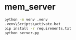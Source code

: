 # mem_server

```bash
python -m venv .venv
.venv\Scripts\activate.bat
pip install -r requirements.txt
python server.py
```